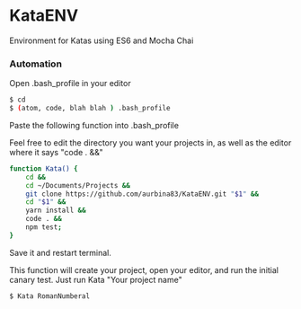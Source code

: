 # KataENV
Environment for Katas using ES6 and Mocha Chai

### Automation
Open .bash_profile in your editor

```sh
$ cd
$ (atom, code, blah blah ) .bash_profile
```
Paste the following function into .bash_profile

Feel free to edit the directory you want your projects in, as well as the editor where it says "code . &&"

```sh
function Kata() {
    cd && 
    cd ~/Documents/Projects && 
    git clone https://github.com/aurbina83/KataENV.git "$1" &&
    cd "$1" &&
    yarn install &&
    code . &&
    npm test;
}
```

Save it and restart terminal. 

This function will create your project, open your editor, and run the initial canary test.
Just run Kata "Your project name"

```sh
$ Kata RomanNumberal
```
